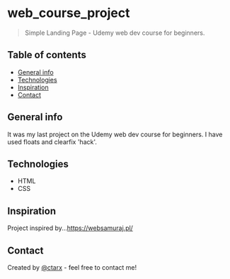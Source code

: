 # web_course_project
> Simple Landing Page - Udemy web dev course for beginners.

## Table of contents
* [General info](#general-info)
* [Technologies](#technologies)
* [Inspiration](#inspiration)
* [Contact](#contact)

## General info
It was my last project on the Udemy web dev course for beginners.
I have used floats and clearfix 'hack'.

## Technologies
* HTML
* CSS

## Inspiration
Project inspired by...https://websamuraj.pl/

## Contact
Created by [@ctarx](https://linuxrocks.online/@ctarx) - feel free to contact me!
